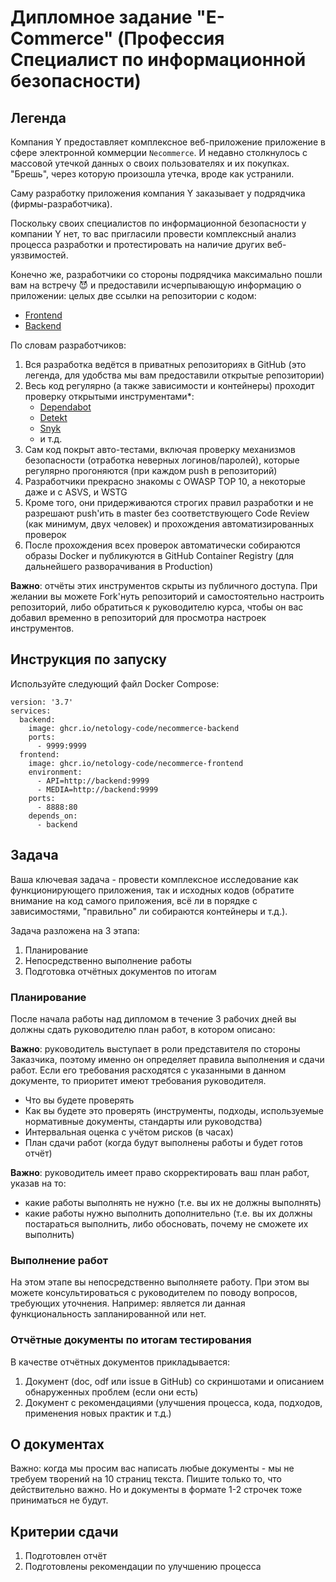 # Дипломное задание "E-Commerce" (Профессия Специалист по информационной безопасности)

## Легенда

Компания Y предоставляет комплексное веб-приложение приложение в сфере электронной коммерции `Necommerce`. И недавно столкнулось с массовой утечкой данных о своих пользователях и их покупках. "Брешь", через которую произошла утечка, вроде как устранили.

Саму разработку приложения компания Y заказывает у подрядчика (фирмы-разработчика).

Поскольку своих специалистов по информационной безопасности у компании Y нет, то вас пригласили провести комплексный анализ процесса разработки и протестировать на наличие других веб-уязвимостей.

Конечно же, разработчики со стороны подрядчика максимально пошли вам на встречу 😈 и предоставили исчерпывающую информацию о приложении: целых две ссылки на репозитории с кодом:
* [Frontend](https://github.com/netology-code/necommerce-frontend)
* [Backend](https://github.com/netology-code/necommerce-backend)

По словам разработчиков:
1. Вся разработка ведётся в приватных репозиториях в GitHub (это легенда, для удобства мы вам предоставили открытые репозитории)
1. Весь код регулярно (а также зависимости и контейнеры) проходит проверку открытыми инструментами*:
    * [Dependabot](https://dependabot.com)
    * [Detekt]()
    * [Snyk](https://snyk.io/)
    * и т.д.
1. Сам код покрыт авто-тестами, включая проверку механизмов безопасности (отработка неверных логинов/паролей), которые регулярно прогоняются (при каждом push в репозиторий)
1. Разработчики прекрасно знакомы с OWASP TOP 10, а некоторые даже и с ASVS, и WSTG
1. Кроме того, они придерживаются строгих правил разработки и не разрешают push'ить в master без соответствующего Code Review (как минимум, двух человек) и прохождения автоматизированных проверок
1. После прохождения всех проверок автоматически собираются образы Docker и публикуются в GitHub Container Registry (для дальнейшего разворачивания в Production)

**Важно**: отчёты этих инструментов скрыты из публичного доступа. При желании вы можете Fork'нуть репозиторий и самостоятельно настроить репозиторий, либо обратиться к руководителю курса, чтобы он вас добавил временно в репозиторий для просмотра настроек инструментов.

## Инструкция по запуску

Используйте следующий файл Docker Compose:
```
version: '3.7'
services:
  backend:
    image: ghcr.io/netology-code/necommerce-backend
    ports:
      - 9999:9999
  frontend:
    image: ghcr.io/netology-code/necommerce-frontend
    environment:
      - API=http://backend:9999
      - MEDIA=http://backend:9999
    ports:
      - 8888:80
    depends_on:
      - backend
```

## Задача

Ваша ключевая задача - провести комплексное исследование как функционирующего приложения, так и исходных кодов (обратите внимание на код самого приложения, всё ли в порядке с зависимостями, "правильно" ли собираются контейнеры и т.д.).

Задача разложена на 3 этапа:
1. Планирование
1. Непосредственно выполнение работы
1. Подготовка отчётных документов по итогам

### Планирование

После начала работы над дипломом в течение 3 рабочих дней вы должны сдать руководителю план работ, в котором описано:

**Важно**: руководитель выступает в роли представителя по стороны Заказчика, поэтому именно он определяет правила выполнения и сдачи работ. Если его требования расходятся с указанными в данном документе, то приоритет имеют требования руководителя.

* Что вы будете проверять
* Как вы будете это проверять (инструменты, подходы, используемые нормативные документы, стандарты или руководства) 
* Интервальная оценка с учётом рисков (в часах)
* План сдачи работ (когда будут выполнены работы и будет готов отчёт)

**Важно**: руководитель имеет право скорректировать ваш план работ, указав на то:
* какие работы выполнять не нужно (т.е. вы их не должны выполнять)
* какие работы нужно выполнить дополнительно (т.е. вы их должны постараться выполнить, либо обосновать, почему не сможете их выполнить)

### Выполнение работ

На этом этапе вы непосредственно выполняете работу. При этом вы можете консультироваться с руководителем по поводу вопросов, требующих уточнения. Например: является ли данная функциональность запланированной или нет.

### Отчётные документы по итогам тестирования

В качестве отчётных документов прикладывается:
1. Документ (doc, odf или issue в GitHub) со скриншотами и описанием обнаруженных проблем (если они есть)
1. Документ с рекомендациями (улучшения процесса, кода, подходов, применения новых практик и т.д.)

## О документах

Важно: когда мы просим вас написать любые документы - мы не требуем творений на 10 страниц текста. Пишите только то, что действительно важно. Но и документы в формате 1-2 строчек тоже приниматься не будут.

## Критерии сдачи

1. Подготовлен отчёт
1. Подготовлены рекомендации по улучшению процесса
